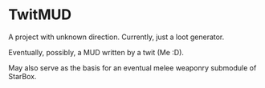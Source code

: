 # TwitMUD
A project with unknown direction. Currently, just a loot generator.

Eventually, possibly, a MUD written by a twit (Me :D).

May also serve as the basis for an eventual melee weaponry submodule of StarBox.